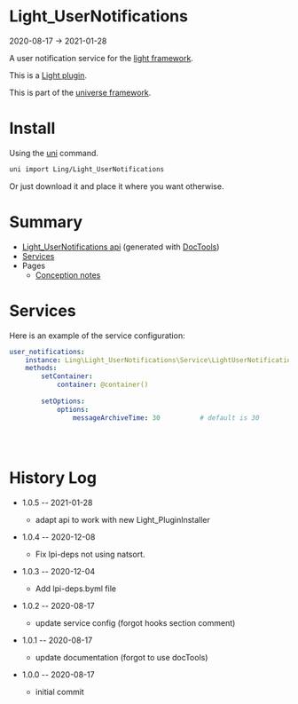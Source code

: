 Light_UserNotifications
===========
2020-08-17 -> 2021-01-28



A user notification service for the [light framework](https://github.com/lingtalfi/Light).


This is a [Light plugin](https://github.com/lingtalfi/Light/blob/master/doc/pages/plugin.md).

This is part of the [universe framework](https://github.com/karayabin/universe-snapshot).


Install
==========
Using the [uni](https://github.com/lingtalfi/universe-naive-importer) command.
```bash
uni import Ling/Light_UserNotifications
```

Or just download it and place it where you want otherwise.






Summary
===========
- [Light_UserNotifications api](https://github.com/lingtalfi/Light_UserNotifications/blob/master/doc/api/Ling/Light_UserNotifications.md) (generated with [DocTools](https://github.com/lingtalfi/DocTools))
- [Services](#services)
- Pages
    - [Conception notes](https://github.com/lingtalfi/Light_UserNotifications/blob/master/doc/pages/conception-notes.md)






Services
=========


Here is an example of the service configuration:

```yaml
user_notifications: 
    instance: Ling\Light_UserNotifications\Service\LightUserNotificationsService
    methods: 
        setContainer: 
            container: @container()
        
        setOptions: 
            options:
                messageArchiveTime: 30          # default is 30
        
    
    

```



History Log
=============

- 1.0.5 -- 2021-01-28

    - adapt api to work with new Light_PluginInstaller
  
- 1.0.4 -- 2020-12-08

    - Fix lpi-deps not using natsort.

- 1.0.3 -- 2020-12-04

    - Add lpi-deps.byml file

- 1.0.2 -- 2020-08-17

    - update service config (forgot hooks section comment)
    
- 1.0.1 -- 2020-08-17

    - update documentation (forgot to use docTools)
    
- 1.0.0 -- 2020-08-17

    - initial commit